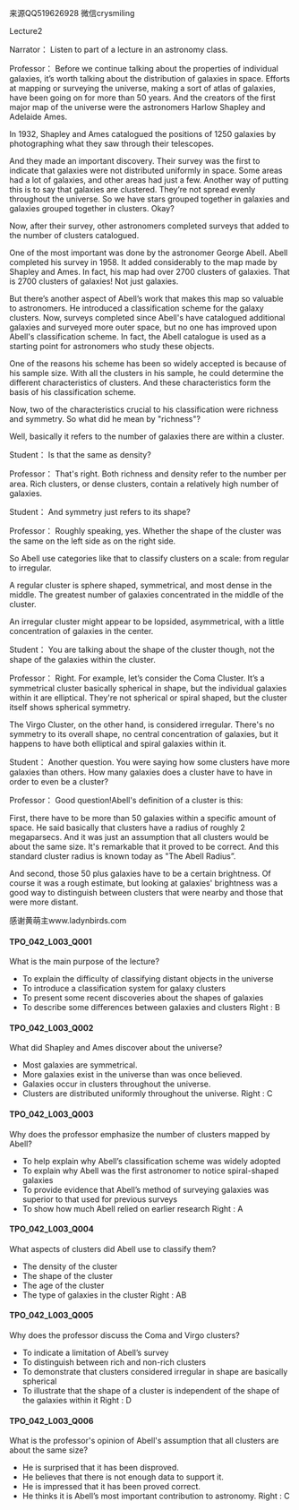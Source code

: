 来源QQ519626928 微信crysmiling

Lecture2

Narrator：
Listen to part of a lecture in an astronomy class.

Professor：
Before we continue talking about the properties of individual galaxies, it’s worth talking about the distribution of galaxies in space. Efforts at mapping or surveying the universe, making a sort of atlas of galaxies, have been going on for more than 50 years. And the creators of the first major map of the universe were the astronomers Harlow Shapley and Adelaide Ames.

In 1932, Shapley and Ames catalogued the positions of 1250 galaxies by photographing what they saw through their telescopes.

And they made an important discovery. Their survey was the first to indicate that galaxies were not distributed uniformly in space. Some areas had a lot of galaxies, and other areas had just a few. Another way of putting this is to say that galaxies are clustered. They’re not spread evenly throughout the universe. So we have stars grouped together in galaxies and galaxies grouped together in clusters. Okay?

Now, after their survey, other astronomers completed surveys that added to the number of clusters catalogued.

One of the most important was done by the astronomer George Abell. Abell completed his survey in 1958. It added considerably to the map made by Shapley and Ames. In fact, his map had over 2700 clusters of galaxies. That is 2700 clusters of galaxies! Not just galaxies.

But there’s another aspect of Abell’s work that makes this map so valuable to astronomers. He introduced a classification scheme for the galaxy clusters. Now, surveys completed since Abell's have catalogued additional galaxies and surveyed more outer space, but no one has improved upon Abell's classification scheme. In fact, the Abell catalogue is used as a starting point for astronomers who study these objects.

One of the reasons his scheme has been so widely accepted is because of his sample size. With all the clusters in his sample, he could determine the different characteristics of clusters. And these characteristics form the basis of his classification scheme.

Now, two of the characteristics crucial to his classification were richness and symmetry. So what did he mean by "richness"?

Well, basically it refers to the number of galaxies there are within a cluster.

Student：
Is that the same as density?

Professor：
That's right. Both richness and density refer to the number per area. Rich clusters, or dense clusters, contain a relatively high number of galaxies.

Student：
And symmetry just refers to its shape?

Professor：
Roughly speaking, yes. Whether the shape of the cluster was the same on the left side as on the right side.

So Abell use categories like that to classify clusters on a scale: from regular to irregular.

A regular cluster is sphere shaped, symmetrical, and most dense in the middle. The greatest number of galaxies concentrated in the middle of the cluster.

An irregular cluster might appear to be lopsided, asymmetrical, with a little concentration of galaxies in the center.

Student：
You are talking about the shape of the cluster though, not the shape of the galaxies within the cluster.

Professor：
Right. For example, let’s consider the Coma Cluster. It’s a symmetrical cluster basically spherical in shape, but the individual galaxies within it are elliptical. They're not spherical or spiral shaped, but the cluster itself shows spherical symmetry.

The Virgo Cluster, on the other hand, is considered irregular. There's no symmetry to its overall shape, no central concentration of galaxies, but it happens to have both elliptical and spiral galaxies within it.

Student：
Another question. You were saying how some clusters have more galaxies than others. How many galaxies does a cluster have to have in order to even be a cluster?

Professor：
Good question!Abell's definition of a cluster is this:

First, there have to be more than 50 galaxies within a specific amount of space. He said basically that clusters have a radius of roughly 2 megaparsecs. And it was just an assumption that all clusters would be about the same size. It's remarkable that it proved to be correct. And this standard cluster radius is known today as "The Abell Radius”.

And second, those 50 plus galaxies have to be a certain brightness. Of course it was a rough estimate, but looking at galaxies' brightness was a good way to distinguish between clusters that were nearby and those that were more distant.

感谢黄萌主www.ladynbirds.com

#### TPO_042_L003_Q001
What is the main purpose of the lecture?
- To explain the difficulty of classifying distant objects in the universe
- To introduce a classification system for galaxy clusters
- To present some recent discoveries about the shapes of galaxies
- To describe some differences between galaxies and clusters
Right : B	

#### TPO_042_L003_Q002
What did Shapley and Ames discover about the universe?
- Most galaxies are symmetrical.
- More galaxies exist in the universe than was once believed.
- Galaxies occur in clusters throughout the universe.
- Clusters are distributed uniformly throughout the universe.
Right : C	

#### TPO_042_L003_Q003
Why does the professor emphasize the number of clusters mapped by Abell?
- To help explain why Abell’s classification scheme was widely adopted
- To explain why Abell was the first astronomer to notice spiral-shaped galaxies
- To provide evidence that Abell’s method of surveying galaxies was superior to that used for previous surveys
- To show how much Abell relied on earlier research
Right : A	

#### TPO_042_L003_Q004
What aspects of clusters did Abell use to classify them?
- The density of the cluster
- The shape of the cluster
- The age of the cluster
- The type of galaxies in the cluster
Right : AB	

#### TPO_042_L003_Q005
Why does the professor discuss the Coma and Virgo clusters?
- To indicate a limitation of Abell’s survey
- To distinguish between rich and non-rich clusters
- To demonstrate that clusters considered irregular in shape are basically spherical
- To illustrate that the shape of a cluster is independent of the shape of the galaxies within it
Right : D	

#### TPO_042_L003_Q006
What is the professor's opinion of Abell's assumption that all clusters are about the same size?
- He is surprised that it has been disproved.
- He believes that there is not enough data to support it.
- He is impressed that it has been proved correct.
- He thinks it is Abell’s most important contribution to astronomy.
Right : C	